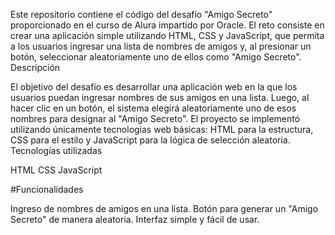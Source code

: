 Este repositorio contiene el código del desafío "Amigo Secreto" proporcionado en el curso de Alura impartido por Oracle. El reto consiste en crear una aplicación simple utilizando HTML, CSS y JavaScript, que permita a los usuarios ingresar una lista de nombres de amigos y, al presionar un botón, seleccionar aleatoriamente uno de ellos como "Amigo Secreto".
Descripción

El objetivo del desafío es desarrollar una aplicación web en la que los usuarios puedan ingresar nombres de sus amigos en una lista. Luego, al hacer clic en un botón, el sistema elegirá aleatoriamente uno de esos nombres para designar al "Amigo Secreto". El proyecto se implementó utilizando únicamente tecnologías web básicas: HTML para la estructura, CSS para el estilo y JavaScript para la lógica de selección aleatoria.
Tecnologías utilizadas

HTML
CSS
JavaScript

#Funcionalidades

Ingreso de nombres de amigos en una lista.
Botón para generar un "Amigo Secreto" de manera aleatoria.
Interfaz simple y fácil de usar.
